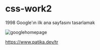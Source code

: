 # css-work2
1998 Google'ın ilk ana sayfasını tasarlamak


![googlehomepage](https://user-images.githubusercontent.com/108260154/229930376-b322f0a9-0bc3-4ff8-ade6-48f3f0bdd80d.png)

https://www.patika.dev/tr
